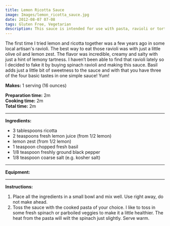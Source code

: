 ```yaml
---
title: Lemon Ricotta Sauce
image: Images/lemon_ricotta_sauce.jpg
date: 2012-08-07 07-08
tags: Gluten Free, Vegetarian
description: This sauce is intended for use with pasta, ravioli or tortellini. I like to toss it with spaghetti and wilted spinach.
---
```

The first time I tried lemon and ricotta together was a few years ago in some local artisan's ravioli. The best way to eat those ravioli was with just a little olive oil and lemon zest. The flavor was incredible, creamy and salty with just a hint of lemony tartness. I haven’t been able to find that ravioli lately so I decided to fake it by buying spinach ravioli and making this sauce. Basil adds just a little bit of sweetness to the sauce and with that you have three of the four basic tastes in one simple sauce! Yum! 

**Makes:** 1 serving (16 ounces)

**Preparation time:** 2m  
**Cooking time:** 2m  
**Total time:** 2m

---

**Ingredients:**

- 3 tablespoons ricotta
- 2 teaspoons fresh lemon juice (from 1/2 lemon)
-  lemon zest (from 1/2 lemon)
- 1 teaspoon chopped fresh basil
- 1/8 teaspoon freshly ground black pepper
- 1/8 teaspoon coarse salt (e.g. kosher salt)


---

**Equipment:** 

---

**Instructions:**

1. Place all the ingredients in a small bowl and mix well. Use right away, do not make ahead.
1. Toss the sauce with the cooked pasta of your choice. I like to toss in some fresh spinach or parboiled veggies to make it a little healthier. The heat from the pasta will wilt the spinach just slightly. Serve warm.

